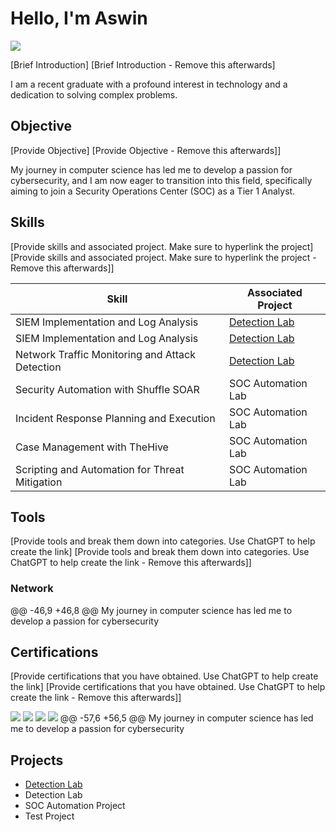 # Hello, I'm Aswin
<a href="https://linkedin.com/in/aswinsajeev"><img src="https://img.shields.io/badge/-LinkedIn-0072b1?&style=for-the-badge&logo=linkedin&logoColor=white" /></a>

[Brief Introduction]
[Brief Introduction - Remove this afterwards]

I am a recent graduate with a profound interest in technology and a dedication to solving complex problems.

## Objective
[Provide Objective]
[Provide Objective - Remove this afterwards]]

My journey in computer science has led me to develop a passion for cybersecurity, and I am now eager to transition into this field, specifically aiming to join a Security Operations Center (SOC) as a Tier 1 Analyst.

## Skills
[Provide skills and associated project. Make sure to hyperlink the project]
[Provide skills and associated project. Make sure to hyperlink the project - Remove this afterwards]]

| Skill                                         | Associated Project         |
|-----------------------------------------------|----------------------------|
| SIEM Implementation and Log Analysis          | <a href="https://github.com/Test-MyDFIR/Detection-Lab/tree/main">Detection Lab</a>|
| SIEM Implementation and Log Analysis          | <a href="https://google.com">Detection Lab</a>|
| Network Traffic Monitoring and Attack Detection | <a href="https://google.com">Detection Lab</a>|
| Security Automation with Shuffle SOAR         | SOC Automation Lab|
| Incident Response Planning and Execution      | SOC Automation Lab|
| Case Management with TheHive                  | SOC Automation Lab|
| Scripting and Automation for Threat Mitigation | SOC Automation Lab|

## Tools
[Provide tools and break them down into categories. Use ChatGPT to help create the link]
[Provide tools and break them down into categories. Use ChatGPT to help create the link - Remove this afterwards]]

### Network
<div>
@@ -46,9 +46,8 @@ My journey in computer science has led me to develop a passion for cybersecurity
</div>

## Certifications
[Provide certifications that you have obtained. Use ChatGPT to help create the link]
[Provide certifications that you have obtained. Use ChatGPT to help create the link - Remove this afterwards]]
<div>
<img src="https://img.shields.io/badge/-CISSP-0052CC?style=for-the-badge&logo=ISC2&logoColor=white" />
<img src="https://img.shields.io/badge/-Security%2B-FF0000?&style=for-the-badge&logo=CompTIA&logoColor=white" />
<img src="https://img.shields.io/badge/-Network%2B-007ACC?&style=for-the-badge&logo=CompTIA&logoColor=white" />
<img src="https://img.shields.io/badge/-A%2B-4D4D4D?&style=for-the-badge&logo=CompTIA&logoColor=white" />
@@ -57,6 +56,5 @@ My journey in computer science has led me to develop a passion for cybersecurity
</div>

## Projects
- <a href="https://github.com/Test-MyDFIR/Detection-Lab/tree/main">Detection Lab</a>
- Detection Lab
- SOC Automation Project
- Test Project
